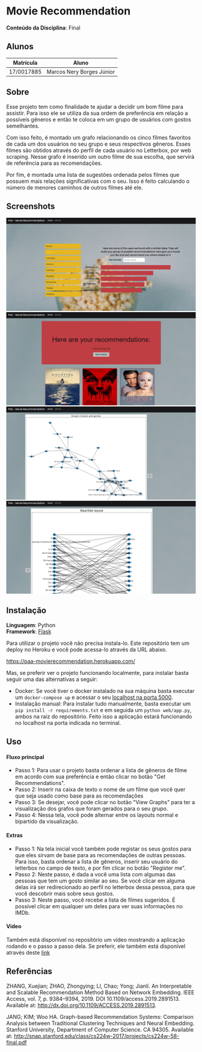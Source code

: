 # Movie Recommendation

**Conteúdo da Disciplina**: Final<br>

## Alunos
|Matrícula | Aluno |
| -- | -- |
|17/0017885  |  Marcos Nery Borges Júnior |

## Sobre 
Esse projeto tem como finalidade te ajudar a decidir um bom filme para assistir. Para isso ele se 
utiliza da sua ordem de preferência em relação a possíveis gêneros e então te coloca em um grupo de usuários
com gostos semelhantes.

Com isso feito, é montado um grafo relacionando os cinco filmes favoritos de cada um dos usuários no seu grupo e seus respectivos gêneros. Esses filmes são obtidos através do perfil de cada usuário no Letterbox, por web scraping. Nesse grafo é inserido um outro filme de sua escolha, que servirá de referência para as recomendações.

Por fim, é montada uma lista de sugestões ordenada pelos filmes que possuem mais relações significativas com o seu. Isso é feito calculando o número de menores caminhos de outros filmes até ele.

## Screenshots
![screen1](screenshots/screenshot_1.png)
![screen2](screenshots/screenshot_2.png)
![screen3](screenshots/screenshot_3.png)
![screen4](screenshots/screenshot_4.png)

## Instalação 
**Linguagem**: Python<br>
**Framework**: [Flask](https://flask.palletsprojects.com/en/1.1.x/installation/)<br>

Para utilizar o projeto você não precisa instala-lo. Este repositório tem um deploy no Heroku e você pode acessa-lo através da URL abaixo.

https://paa-movierecommendation.herokuapp.com/

Mas, se preferir ver o projeto funcionando localmente, para instalar basta seguir uma das alternativas a seguir:

* Docker: Se você tiver o docker instalado na sua máquina basta executar um ```docker-compose up``` e acessar o seu [localhost na porta 5000](http://localhost:5000/).
* Instalação manual: Para instalar tudo manualmente, basta executar um ```pip install -r requirements.txt``` e em seguida um  ```python web/app.py```, ambos na raiz do repositório. Feito isso a aplicação estará funcionando no localhost na porta indicada no terminal.

## Uso 
#### Fluxo principal
* Passo 1: Para usar o projeto basta ordenar a lista de gêneros de filme em acordo com sua preferência e então clicar no botão "Get Recommendations". 
* Passo 2: Inserir na caixa de texto o nome de um filme que você quer que seja usado como base para as recomendações
* Passo 3: Se desejar, você pode clicar no botão "View Graphs" para ter a visualização dos grafos que foram gerados para o seu grupo.
* Passo 4: Nessa tela, você pode alternar entre os layouts normal e bipartido da visualização.

#### Extras
* Passo 1: Na tela inicial você também pode registar os seus gostos para que eles sirvam de base para as recomendações de outras pessoas. Para isso, basta ordenar a lista de gêneros, inserir seu usuário do letterbox no campo de texto, e por fim clicar no botão "Register me".
* Passo 2: Neste passo, é dada a você uma lista com algumas das pessoas que tem um gosto similar ao seu. Se você clicar em alguma delas irá ser redirecionado ao perfil no letterbox dessa pessoa, para que você descobrir mais sobre seus gostos.
* Passo 3: Neste passo, você recebe a lista de filmes sugeridos. É possível clicar em qualquer um deles para ver suas informações no IMDb.

#### Video
Também está disponível no repositório um vídeo mostrando a aplicação rodando e o passo a passo dela. Se preferir, ele também está disponível através deste [link](https://drive.google.com/file/d/14bqeerhEbMhjrIg1fUalcCYkurG6uTiR/view?usp=sharing)

## Referências 
ZHANG, Xuejian; ZHAO, Zhongying; LI, Chao; Yong; Jianli. An Interpretable and Scalable Recommendation Method Based on Network Embedding. IEEE Access, vol. 7, p. 9384–9394, 2019. DOI 10.1109/access.2019.2891513. Available at: http://dx.doi.org/10.1109/ACCESS.2019.2891513.

JANG; KIM; Woo HA. Graph-based Recommendation Systems: Comparison Analysis between Traditional Clustering Techniques and Neural Embedding. Stanford University, Department of Computer Science. CA 94305. Available at: http://snap.stanford.edu/class/cs224w-2017/projects/cs224w-58-final.pdf



